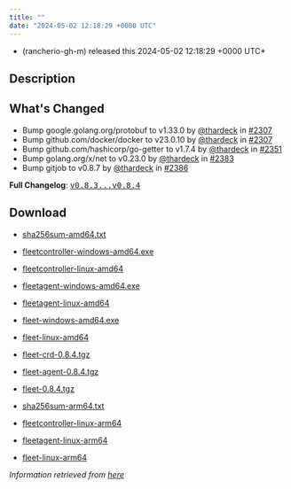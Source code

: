 ```yaml
---
title: ""
date: "2024-05-02 12:18:29 +0000 UTC"
---
```



* (rancherio-gh-m) released this 2024-05-02 12:18:29 +0000 UTC*



## Description


<h2>What's Changed</h2>
<ul>
<li>Bump google.golang.org/protobuf to v1.33.0  by <a class="user-mention notranslate" data-hovercard-type="user" data-hovercard-url="/users/thardeck/hovercard" data-octo-click="hovercard-link-click" data-octo-dimensions="link_type:self" href="https://github.com/thardeck">@thardeck</a> in <a class="issue-link js-issue-link" data-error-text="Failed to load title" data-id="2231223828" data-permission-text="Title is private" data-url="https://github.com/rancher/fleet/issues/2307" data-hovercard-type="pull_request" data-hovercard-url="/rancher/fleet/pull/2307/hovercard" href="https://github.com/rancher/fleet/pull/2307">#2307</a></li>
<li>Bump github.com/docker/docker to v23.0.10  by <a class="user-mention notranslate" data-hovercard-type="user" data-hovercard-url="/users/thardeck/hovercard" data-octo-click="hovercard-link-click" data-octo-dimensions="link_type:self" href="https://github.com/thardeck">@thardeck</a> in <a class="issue-link js-issue-link" data-error-text="Failed to load title" data-id="2231223828" data-permission-text="Title is private" data-url="https://github.com/rancher/fleet/issues/2307" data-hovercard-type="pull_request" data-hovercard-url="/rancher/fleet/pull/2307/hovercard" href="https://github.com/rancher/fleet/pull/2307">#2307</a></li>
<li>Bump github.com/hashicorp/go-getter to v1.7.4 by <a class="user-mention notranslate" data-hovercard-type="user" data-hovercard-url="/users/thardeck/hovercard" data-octo-click="hovercard-link-click" data-octo-dimensions="link_type:self" href="https://github.com/thardeck">@thardeck</a> in <a class="issue-link js-issue-link" data-error-text="Failed to load title" data-id="2256450628" data-permission-text="Title is private" data-url="https://github.com/rancher/fleet/issues/2351" data-hovercard-type="pull_request" data-hovercard-url="/rancher/fleet/pull/2351/hovercard" href="https://github.com/rancher/fleet/pull/2351">#2351</a></li>
<li>Bump golang.org/x/net to v0.23.0 by <a class="user-mention notranslate" data-hovercard-type="user" data-hovercard-url="/users/thardeck/hovercard" data-octo-click="hovercard-link-click" data-octo-dimensions="link_type:self" href="https://github.com/thardeck">@thardeck</a> in <a class="issue-link js-issue-link" data-error-text="Failed to load title" data-id="2268166861" data-permission-text="Title is private" data-url="https://github.com/rancher/fleet/issues/2383" data-hovercard-type="pull_request" data-hovercard-url="/rancher/fleet/pull/2383/hovercard" href="https://github.com/rancher/fleet/pull/2383">#2383</a></li>
<li>Bump gitjob to v0.8.7 by <a class="user-mention notranslate" data-hovercard-type="user" data-hovercard-url="/users/thardeck/hovercard" data-octo-click="hovercard-link-click" data-octo-dimensions="link_type:self" href="https://github.com/thardeck">@thardeck</a> in <a class="issue-link js-issue-link" data-error-text="Failed to load title" data-id="2268175505" data-permission-text="Title is private" data-url="https://github.com/rancher/fleet/issues/2386" data-hovercard-type="pull_request" data-hovercard-url="/rancher/fleet/pull/2386/hovercard" href="https://github.com/rancher/fleet/pull/2386">#2386</a></li>
</ul>
<p><strong>Full Changelog</strong>: <a class="commit-link" href="https://github.com/rancher/fleet/compare/v0.8.3...v0.8.4"><tt>v0.8.3...v0.8.4</tt></a></p>



## Download


* [sha256sum-amd64.txt](https://github.com/rancher/fleet/releases/download/v0.8.4/sha256sum-amd64.txt)

* [fleetcontroller-windows-amd64.exe](https://github.com/rancher/fleet/releases/download/v0.8.4/fleetcontroller-windows-amd64.exe)

* [fleetcontroller-linux-amd64](https://github.com/rancher/fleet/releases/download/v0.8.4/fleetcontroller-linux-amd64)

* [fleetagent-windows-amd64.exe](https://github.com/rancher/fleet/releases/download/v0.8.4/fleetagent-windows-amd64.exe)

* [fleetagent-linux-amd64](https://github.com/rancher/fleet/releases/download/v0.8.4/fleetagent-linux-amd64)

* [fleet-windows-amd64.exe](https://github.com/rancher/fleet/releases/download/v0.8.4/fleet-windows-amd64.exe)

* [fleet-linux-amd64](https://github.com/rancher/fleet/releases/download/v0.8.4/fleet-linux-amd64)

* [fleet-crd-0.8.4.tgz](https://github.com/rancher/fleet/releases/download/v0.8.4/fleet-crd-0.8.4.tgz)

* [fleet-agent-0.8.4.tgz](https://github.com/rancher/fleet/releases/download/v0.8.4/fleet-agent-0.8.4.tgz)

* [fleet-0.8.4.tgz](https://github.com/rancher/fleet/releases/download/v0.8.4/fleet-0.8.4.tgz)

* [sha256sum-arm64.txt](https://github.com/rancher/fleet/releases/download/v0.8.4/sha256sum-arm64.txt)

* [fleetcontroller-linux-arm64](https://github.com/rancher/fleet/releases/download/v0.8.4/fleetcontroller-linux-arm64)

* [fleetagent-linux-arm64](https://github.com/rancher/fleet/releases/download/v0.8.4/fleetagent-linux-arm64)

* [fleet-linux-arm64](https://github.com/rancher/fleet/releases/download/v0.8.4/fleet-linux-arm64)




*Information retrieved from [here](https://github.com/rancher/fleet/releases/tag/v0.8.4)*


